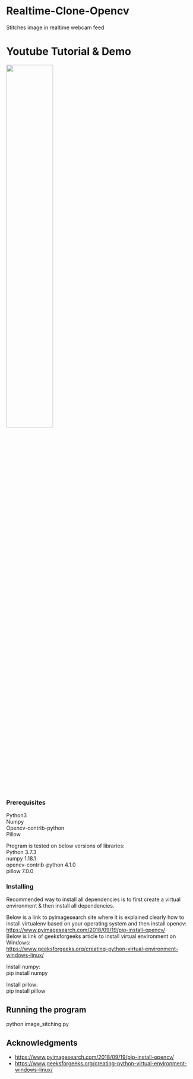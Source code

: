 # Realtime-Clone-Opencv
Stitches image in realtime webcam feed

# Youtube Tutorial & Demo
 [<img src="https://img.youtube.com/vi/eX4SlhdiuZI/maxresdefault.jpg" width="50%">](https://youtu.be/eX4SlhdiuZI)
 
### Prerequisites
Python3</br>
Numpy</br>
Opencv-contrib-python </br>
Pillow </br>

Program is tested on below versions of libraries: </br>
Python 3.7.3 </br>
numpy 1.18.1 </br>
opencv-contrib-python 4.1.0 </br>
pillow 7.0.0 </br>


### Installing

Recommended way to install all dependencies is to first create a virtual environment & then install all dependencies.</br>

Below is a link to pyimagesearch site where it is explained clearly how to install virtualenv based on your operating system and then install opencv:</br>
https://www.pyimagesearch.com/2018/09/19/pip-install-opencv/</br>
Below is link of geeksforgeeks article to install virtual environment on Windows:</br>
https://www.geeksforgeeks.org/creating-python-virtual-environment-windows-linux/

Install numpy:</br>
pip install numpy

Install pillow:</br>
pip install pillow


## Running the program
python image_sitching.py


## Acknowledgments
* https://www.pyimagesearch.com/2018/09/19/pip-install-opencv/
* https://www.geeksforgeeks.org/creating-python-virtual-environment-windows-linux/



